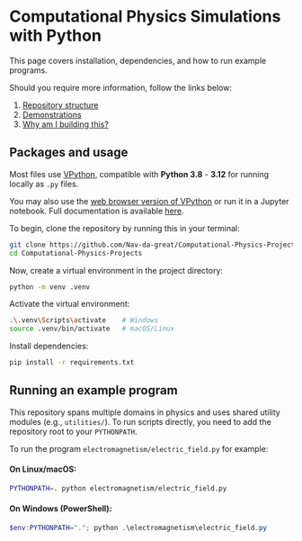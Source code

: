 # Computational Physics Simulations with Python
This page covers installation, dependencies, and how to run example programs.

Should you require more information, follow the links below:

1. [Repository structure](STRUCTURE.md)
2. [Demonstrations](DEMO.md)
3. [Why am I building this?](WHY.md)

## Packages and usage
Most files use [VPython](https://vpython.org/), compatible with **Python 3.8** - **3.12** for running locally as ```.py``` files.

You may also use the [web browser version of VPython](https://vpython.org/presentation2018/noinstall.html) or run it in a Jupyter notebook. Full documentation is available [here](https://glowscript.org/docs/VPythonDocs/index.html).

To begin, clone the repository by running this in your terminal:
```bash
git clone https://github.com/Nav-da-great/Computational-Physics-Projects.git
cd Computational-Physics-Projects
```
Now, create a virtual environment in the project directory:
```bash
python -m venv .venv
```
Activate the virtual environment:
```bash
.\.venv\Scripts\activate    # Windows
source .venv/bin/activate   # macOS/Linux
```
Install dependencies:
```bash
pip install -r requirements.txt
```
## Running an example program

This repository spans multiple domains in physics and uses shared utility modules (e.g., ```utilities/```). To run scripts directly, you need to add the repository root to your ```PYTHONPATH```.

To run the program ```electromagnetism/electric_field.py``` for example:

#### On Linux/macOS:
```bash
PYTHONPATH=. python electromagnetism/electric_field.py
```
#### On Windows (PowerShell):
```powershell
$env:PYTHONPATH="."; python .\electromagnetism\electric_field.py
```
